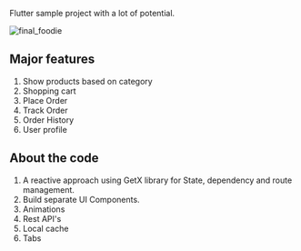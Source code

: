 Flutter sample project with a lot of potential.

![final_foodie](https://github.com/SufiKhan/Foodie/assets/13538306/042aa574-1d36-42b1-a68f-ff59ab90f97c)

## Major features

1. Show products based on category
2. Shopping cart
3. Place Order
4. Track Order
5. Order History
6. User profile


## About the code

1. A reactive approach using GetX library for State, dependency and route management.
2. Build separate UI Components.
3. Animations
4. Rest API's
5. Local cache
6. Tabs

